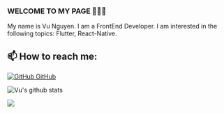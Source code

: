 ### WELCOME TO MY PAGE 👋👋👋
My name is Vu Nguyen. I am a FrontEnd Developer. I am interested in the following topics: Flutter, React-Native.<br>
## 📫 How to reach me: 
[![GitHub](https://i.stack.imgur.com/tskMh.png) GitHub](https://github.com/sigourney-dev/)

![Vu's github stats](https://github-readme-stats-git-masterrstaa-rickstaa.vercel.app/api?username=sigourney-dev&show_icons=true&theme=tokyonight&hide=contribs,prs,issues)

<a href="https://github.com/sigourney-dev/hear-me-ts/">
  <!-- Change the `github-readme-stats.anuraghazra1.vercel.app` to `github-readme-stats.vercel.app`  -->
  <img align="center" src="https://github-readme-stats.anuraghazra1.vercel.app/api/pin/?username=sigourney-dev&repo=hear-me-ts&theme=radical" />
</a>
